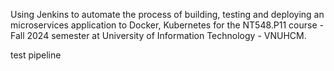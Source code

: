 Using Jenkins to automate the process of building, testing and deploying an microservices application to Docker, Kubernetes for the NT548.P11 course - Fall 2024 semester at University of Information Technology - VNUHCM.

test pipeline